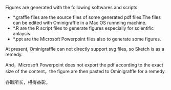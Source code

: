 Figures are generated with the following softwares and scripts:

- *.graffle files are the source files of some generated pdf files.The files can be edited with Ominigraffle in a Mac OS runnning machine.
- *.R are the R script files to generate figures especially for scientific anlaysis.
- *.ppt are the Microsoft Powerpoint files also to generate some figures.

At present, Ominigraffle can not directly support svg files, so Sketch is  as a remedy.  

And，Microsoft Powerpoint does not export the pdf according to the exact size of the content，the figure are then pasted to Ominigraffle for a remedy.

各取所长，相得益彰。